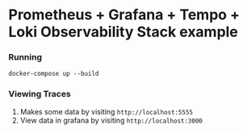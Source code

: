 # Prometheus + Grafana + Tempo + Loki Observability Stack example

### Running

`docker-compose up --build`
### Viewing Traces
1. Makes some data by visiting `http://localhost:5555`
2. View data in grafana by visiting `http://localhost:3000`

